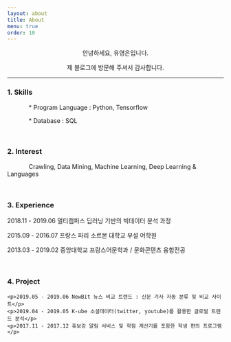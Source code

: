 ```yaml
---
layout: about
title: About
menu: true
order: 10
---
```


<style>
.text{text-indent: 50px;}
#jb-sidebar{width: 260px;padding: 20px;margin-bottom: 10px;float: left;border: 0px;text-align: right;}
#jb-content{width: 580px;padding: 20px;margin-bottom: 10px;float: right;border: 0px;}
@media ( min-width: 481px )
{

  #jb-content { width: 580px; float: right; }
}
</style>

<center>

<p>안녕하세요, 유영은입니다.</p>
<p>제 블로그에 방문해 주셔서 감사합니다.</p>
</center>

------

<h3>1. Skills</h3>
 <p class="text"> * Program Language : Python, Tensorflow</p>
 <p class="text"> * Database : SQL</p>
<br>

<h3>2. Interest</h3>
   <p class="text"> Crawling, Data Mining, Machine Learning, Deep Learning & Languages </p>
<br>

<h3>3. Experience</h3>
<div >
	<p>2018.11 - 2019.06 멀티캠퍼스 딥러닝 기반의 빅데이터 분석 과정</p>
    <p>2015.09 - 2016.07 프랑스 파리 소르본 대학교 부설 어학원</p>
    <p>2013.03 - 2019.02 중앙대학교 프랑스어문학과 / 문화콘텐츠 융합전공</p>
</div>

<br>

<h3>4. Project</h3>
<div>

    <p>2019.05 - 2019.06 NewBit 뉴스 비교 트렌드 : 신문 기사 자동 분류 및 비교 사이트</p>
    <p>2019.04 - 2019.05 K-ube 소셜데이터(twitter, youtube)를 활용한 글로벌 트렌드 분석</p>
    <p>2017.11 - 2017.12 휴보강 알림 서비스 및 학점 계산기를 포함한 학생 편의 프로그램</p>
</div>

